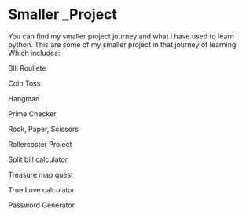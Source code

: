 # Smaller _Project
You can find my smaller project journey and what i have used to learn python. 
This are some of my smaller project in that journey of learning. Which includes:

BIll Roullete

Coin Toss

Hangman 

Prime Checker 

Rock, Paper, Scissors

Rollercoster Project 

Split bill calculator 

Treasure map quest 

True Love calculator 

Password Generator 

